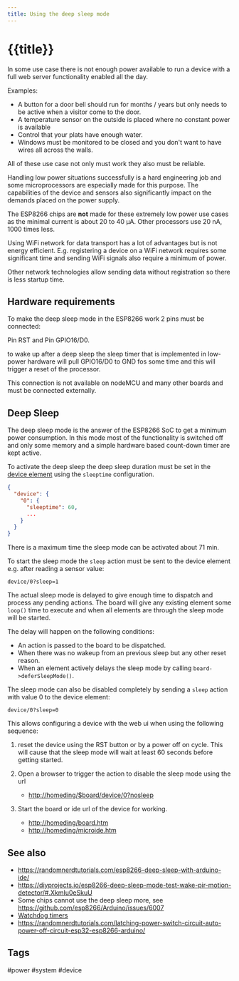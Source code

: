 ```yaml
---
title: Using the deep sleep mode
---
```


# {{title}}

In some use case there is not enough power available to run a device with a full web server functionality enabled all the day.

Examples:

- A button for a door bell should run for months / years but only needs to be active when a visitor come to the door.
- A temperature sensor on the outside is placed where no constant power is available
- Control that your plats have enough water.
- Windows must be monitored to be closed and you don't want to have wires all across the walls.

All of these use case not only must work they also must be reliable.

Handling low power situations successfully is a hard engineering job and some microprocessors are especially made for this purpose.
The capabilities of the device and sensors also significantly impact on the demands placed on the power supply.

The ESP8266 chips are **not** made for these extremely low power use cases as the minimal current is about 20 to 40 µA. Other processors use 20 nA, 1000 times less.

Using WiFi network for data transport has a lot of advantages but is not energy efficient. E.g. registering a device on a WiFi network requires some significant time and sending WiFi signals also require a minimum of power.

Other network technologies allow sending data without registration so there is less startup time.

<!-- How to implement an outdoor sensor with a solar panel and rechargeable battery is shown in the [Outdoor sensor story](/stories/story-outdoor.md). -->

## Hardware requirements

To make the deep sleep mode in the ESP8266 work 2 pins must be connected:

Pin RST and Pin GPIO16/D0.

to wake up after a deep sleep the sleep timer that is implemented in low-power hardware will pull GPIO16/D0 to GND fos some time and this will trigger a reset of the processor.

This connection is not available on nodeMCU and many other boards and must be connected externally.

## Deep Sleep

The deep sleep mode is the answer of the ESP8266 SoC to get a minimum power consumption. In this mode most of the functionality is switched off and only some memory and a simple hardware based count-down timer are kept active.

To activate the deep sleep the deep sleep duration must be set in the [device element](/elements/device.md) using the `sleeptime` configuration.

``` json
{
  "device": {
    "0": {
      "sleeptime": 60,
      ...
    }
  }
}
```

There is a maximum time the sleep mode can be activated about 71 min.

To start the sleep mode the `sleep` action must be sent to the device element e.g. after reading a sensor value:

    device/0?sleep=1


The actual sleep mode is delayed to give enough time to dispatch and process any pending actions. The board will give any existing element some `loop()` time to execute and when all elements are through the sleep mode will be started.

The delay will happen on the following conditions:

- An action is passed to the board to be dispatched.
- When there was no wakeup from an previous sleep but any other reset reason.
- When an element actively delays the sleep mode by calling `board->deferSleepMode()`.

The sleep mode can also be disabled completely by sending a `sleep` action with value 0 to the device element:

    device/0?sleep=0

This allows configuring a device with the web ui when using the following sequence:

1. reset the device using the RST button or by a power off on cycle. This will cause that the sleep mode will wait at least 60 seconds before getting started.

2. Open a browser to trigger the action to disable the sleep mode using the url

   - <http://homeding/$board/device/0?nosleep>

3. Start the board or ide url of the device for working.
   - <http://homeding/board.htm>
   - <http://homeding/microide.htm>

## See also

- <https://randomnerdtutorials.com/esp8266-deep-sleep-with-arduino-ide/>
- <https://diyprojects.io/esp8266-deep-sleep-mode-test-wake-pir-motion-detector/#.XkmIu0eSkuU>
- Some chips cannot use the deep sleep more, see <https://github.com/esp8266/Arduino/issues/6007>
- [Watchdog timers](/boards/watchdog.md)
- <https://randomnerdtutorials.com/latching-power-switch-circuit-auto-power-off-circuit-esp32-esp8266-arduino/>

## Tags

#power #system #device
